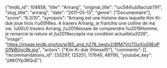 {"tmdb_id": 104858, "title": "Arirang", "original_title": "\uc544\ub9ac\ub791", "slug_title": "arirang", "date": "2011-05-13", "genre": ["Documentaire"], "score": "6.3/10", "synopsis": "Arirang est une histoire dans laquelle Kim Ki-duk joue trois r\u00f4les. A travers Arirang, je franchis une colline de ma vie. \u00c0 travers Arirang, j\u2019essaie de comprendre l\u2019Homme, je remercie la nature et j\u2019accepte ma condition actuelle\u2026", "image": "https://image.tmdb.org/t/p/w185_and_h278_bestv2/8fM7VUTGzXis59EqPGfNiBUyc9k.jpg", "actors": ["Kim Ki-duk (Himself)"], "comments": [], "recommandations_id": [33297, 125251, 117646, 48119], "youtube_key": "pMiOYp3RQuE"}